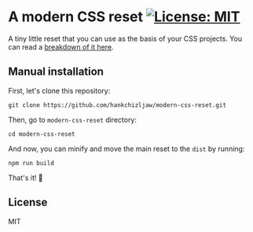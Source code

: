 # A modern CSS reset [![License: MIT](https://img.shields.io/badge/License-MIT-blue.svg)](https://opensource.org/licenses/MIT)

A tiny little reset that you can use as the basis of your CSS projects. You
can read a
[breakdown of it here](https://piccalil.li/blog/a-modern-css-reset/).

## Manual installation

First, let's clone this repository:

```console
git clone https://github.com/hankchizljaw/modern-css-reset.git
```

Then, go to `modern-css-reset` directory:

```console
cd modern-css-reset
```

And now, you can minify and move the main reset to the `dist` by running:

```console
npm run build
```

That's it! 🎉

## License

MIT

